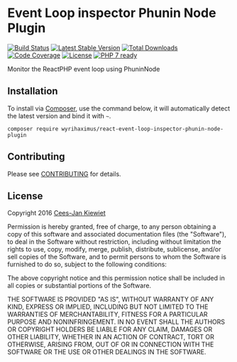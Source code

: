 # Event Loop inspector Phunin Node Plugin
[![Build Status](https://travis-ci.org/WyriHaximus/reactphp-event-loop-inspector-phunin-node-plugin.png)](https://travis-ci.org/WyriHaximus/reactphp-event-loop-inspector-phunin-node-plugin)
[![Latest Stable Version](https://poser.pugx.org/WyriHaximus/react-event-loop-inspector-phunin-node-plugin/v/stable.png)](https://packagist.org/packages/WyriHaximus/react-event-loop-inspector-phunin-node-plugin)
[![Total Downloads](https://poser.pugx.org/WyriHaximus/react-event-loop-inspector-phunin-node-plugin/downloads.png)](https://packagist.org/packages/WyriHaximus/react-event-loop-inspector-phunin-node-plugin)
[![Code Coverage](https://scrutinizer-ci.com/g/WyriHaximus/reactphp-event-loop-inspector-phunin-node-plugin/badges/coverage.png?b=master)](https://scrutinizer-ci.com/g/WyriHaximus/reactphp-event-loop-inspector-phunin-node-plugin/?branch=master)
[![License](https://poser.pugx.org/wyrihaximus/react-event-loop-inspector-phunin-node-plugin/license.png)](https://packagist.org/packages/wyrihaximus/react-event-loop-inspector-phunin-node-plugin)
[![PHP 7 ready](http://php7ready.timesplinter.ch/WyriHaximus/reactphp-event-loop-inspector-phunin-node-plugin/badge.svg)](https://travis-ci.org/WyriHaximus/reactphp-event-loop-inspector-phunin-node-plugin)

Monitor the ReactPHP event loop using PhuninNode

## Installation ##

To install via [Composer](http://getcomposer.org/), use the command below, it will automatically detect the latest version and bind it with `~`.

```
composer require wyrihaximus/react-event-loop-inspector-phunin-node-plugin 
```

## Contributing ##

Please see [CONTRIBUTING](CONTRIBUTING.md) for details.

## License ##

Copyright 2016 [Cees-Jan Kiewiet](http://wyrihaximus.net/)

Permission is hereby granted, free of charge, to any person
obtaining a copy of this software and associated documentation
files (the "Software"), to deal in the Software without
restriction, including without limitation the rights to use,
copy, modify, merge, publish, distribute, sublicense, and/or sell
copies of the Software, and to permit persons to whom the
Software is furnished to do so, subject to the following
conditions:

The above copyright notice and this permission notice shall be
included in all copies or substantial portions of the Software.

THE SOFTWARE IS PROVIDED "AS IS", WITHOUT WARRANTY OF ANY KIND,
EXPRESS OR IMPLIED, INCLUDING BUT NOT LIMITED TO THE WARRANTIES
OF MERCHANTABILITY, FITNESS FOR A PARTICULAR PURPOSE AND
NONINFRINGEMENT. IN NO EVENT SHALL THE AUTHORS OR COPYRIGHT
HOLDERS BE LIABLE FOR ANY CLAIM, DAMAGES OR OTHER LIABILITY,
WHETHER IN AN ACTION OF CONTRACT, TORT OR OTHERWISE, ARISING
FROM, OUT OF OR IN CONNECTION WITH THE SOFTWARE OR THE USE OR
OTHER DEALINGS IN THE SOFTWARE.

